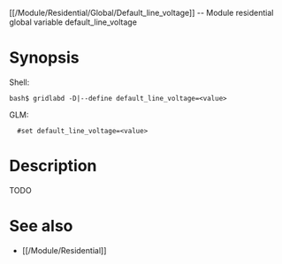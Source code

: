[[/Module/Residential/Global/Default_line_voltage]] -- Module residential global variable default_line_voltage

# Synopsis

Shell:

~~~
bash$ gridlabd -D|--define default_line_voltage=<value>
~~~

GLM:

~~~
  #set default_line_voltage=<value>
~~~

# Description

TODO

# See also

* [[/Module/Residential]]
